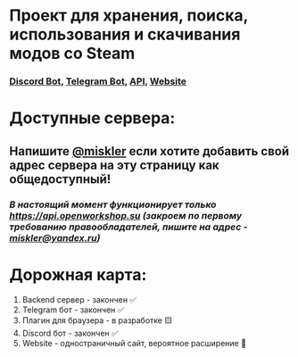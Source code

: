 # Проект для хранения, поиска, использования и скачивания модов со Steam

### [Discord Bot](https://discord.com/api/oauth2/authorize?client_id=1137841106852253818&permissions=2148063296&scope=bot%20applications.commands), [Telegram Bot](https://t.me/get_from_steam_bot), [API](https://api.openworkshop.su), [Website](https://openworkshop.su)


# Доступные сервера:
## Напишите [@miskler](https://github.com/Miskler) если хотите добавить свой адрес сервера на эту страницу как общедоступный!
### *В настоящий момент функционирует только https://api.openworkshop.su **(закроем по первому требованию правообладателей, пишите на адрес - miskler@yandex.ru)***

# Дорожная карта:
1. Backend сервер - закончен ✅
2. Telegram бот - закончен ✅
3. Плагин для браузера - в разработке 🟨
4. Discord бот - закончен ✅
5. Website - одностраничный сайт, вероятное расширение 🤔
